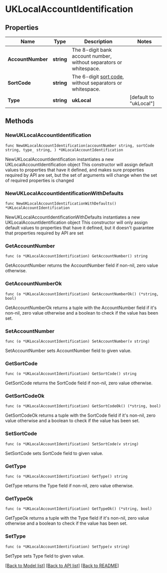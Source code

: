 # UKLocalAccountIdentification

## Properties

Name | Type | Description | Notes
------------ | ------------- | ------------- | -------------
**AccountNumber** | **string** | The 8-digit bank account number, without separators or whitespace. | 
**SortCode** | **string** | The 6-digit [sort code](https://en.wikipedia.org/wiki/Sort_code), without separators or whitespace. | 
**Type** | **string** | **ukLocal** | [default to "ukLocal"]

## Methods

### NewUKLocalAccountIdentification

`func NewUKLocalAccountIdentification(accountNumber string, sortCode string, type_ string, ) *UKLocalAccountIdentification`

NewUKLocalAccountIdentification instantiates a new UKLocalAccountIdentification object
This constructor will assign default values to properties that have it defined,
and makes sure properties required by API are set, but the set of arguments
will change when the set of required properties is changed

### NewUKLocalAccountIdentificationWithDefaults

`func NewUKLocalAccountIdentificationWithDefaults() *UKLocalAccountIdentification`

NewUKLocalAccountIdentificationWithDefaults instantiates a new UKLocalAccountIdentification object
This constructor will only assign default values to properties that have it defined,
but it doesn't guarantee that properties required by API are set

### GetAccountNumber

`func (o *UKLocalAccountIdentification) GetAccountNumber() string`

GetAccountNumber returns the AccountNumber field if non-nil, zero value otherwise.

### GetAccountNumberOk

`func (o *UKLocalAccountIdentification) GetAccountNumberOk() (*string, bool)`

GetAccountNumberOk returns a tuple with the AccountNumber field if it's non-nil, zero value otherwise
and a boolean to check if the value has been set.

### SetAccountNumber

`func (o *UKLocalAccountIdentification) SetAccountNumber(v string)`

SetAccountNumber sets AccountNumber field to given value.


### GetSortCode

`func (o *UKLocalAccountIdentification) GetSortCode() string`

GetSortCode returns the SortCode field if non-nil, zero value otherwise.

### GetSortCodeOk

`func (o *UKLocalAccountIdentification) GetSortCodeOk() (*string, bool)`

GetSortCodeOk returns a tuple with the SortCode field if it's non-nil, zero value otherwise
and a boolean to check if the value has been set.

### SetSortCode

`func (o *UKLocalAccountIdentification) SetSortCode(v string)`

SetSortCode sets SortCode field to given value.


### GetType

`func (o *UKLocalAccountIdentification) GetType() string`

GetType returns the Type field if non-nil, zero value otherwise.

### GetTypeOk

`func (o *UKLocalAccountIdentification) GetTypeOk() (*string, bool)`

GetTypeOk returns a tuple with the Type field if it's non-nil, zero value otherwise
and a boolean to check if the value has been set.

### SetType

`func (o *UKLocalAccountIdentification) SetType(v string)`

SetType sets Type field to given value.



[[Back to Model list]](../README.md#documentation-for-models) [[Back to API list]](../README.md#documentation-for-api-endpoints) [[Back to README]](../README.md)


